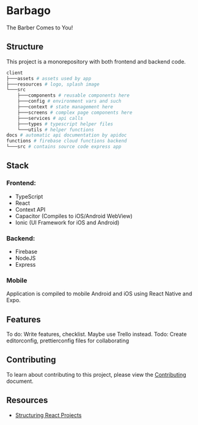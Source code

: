 # Barbago

The Barber Comes to You!

## Structure

This project is a monorepository with both frontend and backend code.

```bash
client
├───assets # assets used by app
├───resources # logo, splash image
└───src
    ├───components # reusable components here
    ├───config # environment vars and such
    ├───context # state management here
    ├───screens # complex page components here
    ├───services # api calls
    ├───types # typescript helper files
    └───utils # helper functions
docs # automatic api documentation by apidoc
functions # firebase cloud functions backend
└───src # contains source code express app
```

## Stack

### Frontend:

- TypeScript
- React
- Context API
- Capacitor (Compiles to iOS/Android WebView)
- Ionic (UI Framework for iOS and Android)

### Backend:

- Firebase
- NodeJS
- Express

### Mobile

Application is compiled to mobile Android and iOS using React Native and Expo.

<!-- ## How to use

You can run this project locally on your own machine.

1. Download or clone the repository to your filesystem.
2. Run `npm install` in the project's root directory. This will install all dependencies.
3. There are several environment variables that must be configured for the project to work. Please include them in a `.env` file as shown in `server/.env.example`.
4. You may need to synchronize the database. To do this, connect to the database and run `sequelize.sync({force: true})` (JavaScript) to synchronize models to the database.
5. Finally, you can start developing! run `npm run dev` in the root to simultaneously run dev servers for the front and back end.
6. To build for production, run `npm run build` to build server, client, and even mobile.
7. To deploy to production, make a pull request to the master branch which will automatically be deployed to Heroku and start running using the `npm start` script. -->

## Features

To do: Write features, checklist. Maybe use Trello instead.
Todo: Create editorconfig, prettierconfig files for collaborating

## Contributing

To learn about contributing to this project, please view the [Contributing](./contributing.md) document.

## Resources

- [Structuring React Projects](https://www.freecodecamp.org/news/a-better-way-to-structure-react-projects/)
